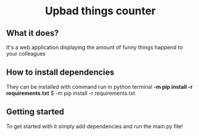 <h1 align="center">Upbad things counter</h1>

## What it does?
It's a web application displaying the amount of funny things happend to your colleagues


## How to install dependencies
They can be installed with command run in python terminal **-m pip install -r requirements.txt**
	$ -m pip install -r requirements.txt
	
## Getting started
To get started with it simply add dependencies and run the main.py file!

